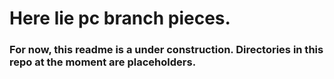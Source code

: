 # Here lie pc branch pieces.

### For now, this readme is a under construction. Directories in this repo at the moment are placeholders.
